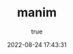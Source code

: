 ---
title: manim
date: 2022-08-24 17:43:31
permalink: /tools/manim/
article: false
sidebar: false
pageButton: false
comment: false
pageComponent: 
  name: Catalogue
  data: 
    path: manim
    imgUrl: /assets/img/postgraduate.svg
    description: 目录
author: 
  name: 诚城
  link: https://www.carveybunt.cn/user/profile/
titleTag: 原创
---